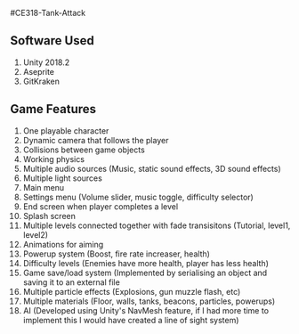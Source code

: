 #CE318-Tank-Attack

## Software Used
1. Unity 2018.2
2. Aseprite
3. GitKraken

## Game Features
1. One playable character
2. Dynamic camera that follows the player
3. Collisions between game objects
4. Working physics
5. Multiple audio sources (Music, static sound effects, 3D sound effects)
6. Multiple light sources
7. Main menu
8. Settings menu (Volume slider, music toggle, difficulty selector)
9. End screen when player completes a level
10. Splash screen
11. Multiple levels connected together with fade transisitons (Tutorial, level1, level2)
12. Animations for aiming
13. Powerup system (Boost, fire rate increaser, health)
14. Difficulty levels (Enemies have more health, player has less health)
15. Game save/load system (Implemented by serialising an object and saving it to an external file
16. Multiple particle effects (Explosions, gun muzzle flash, etc)
17. Multiple materials (Floor, walls, tanks, beacons, particles, powerups)
18. AI (Developed using Unity's NavMesh feature, if I had more time to implement this I would have created a line of sight system)



